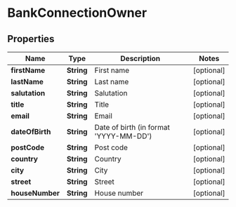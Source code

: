 
# BankConnectionOwner

## Properties
Name | Type | Description | Notes
------------ | ------------- | ------------- | -------------
**firstName** | **String** | First name |  [optional]
**lastName** | **String** | Last name |  [optional]
**salutation** | **String** | Salutation |  [optional]
**title** | **String** | Title |  [optional]
**email** | **String** | Email |  [optional]
**dateOfBirth** | **String** | Date of birth (in format &#39;YYYY-MM-DD&#39;) |  [optional]
**postCode** | **String** | Post code |  [optional]
**country** | **String** | Country |  [optional]
**city** | **String** | City |  [optional]
**street** | **String** | Street |  [optional]
**houseNumber** | **String** | House number |  [optional]



